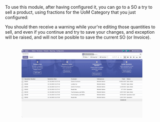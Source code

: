 To use this module, after having configured it, you can go to a SO a try to sell a product, using fractions for the UoM Category that you just configured:

You should then receive a warning while your're editing those quantities to sell, and even if you continue and try to save your changes, and exception will be raised, and will not be posible to save the current SO (or Invoice).

<div align="center" style="margin: 2rem;">
    <img src="../static/description/demo.gif" width="90%" style="border-radius: 5px">
</div>
